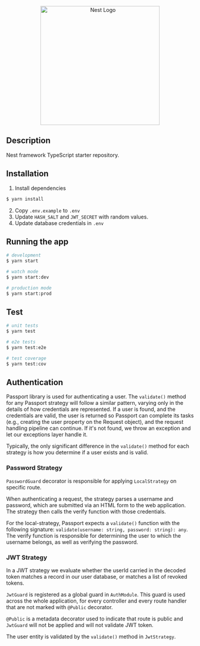 <p align="center">
  <a href="http://nestjs.com/" target="blank"><img src="https://nestjs.com/img/logo_text.svg" width="320" alt="Nest Logo" /></a>
</p>

## Description

Nest framework TypeScript starter repository.

## Installation

1. Install dependencies

```bash
$ yarn install
```

2. Copy `.env.example` to `.env` 
3. Update `HASH_SALT` and `JWT_SECRET` with random values.
4. Update database credentials in `.env`


## Running the app

```bash
# development
$ yarn start

# watch mode
$ yarn start:dev

# production mode
$ yarn start:prod
```

## Test

```bash
# unit tests
$ yarn test

# e2e tests
$ yarn test:e2e

# test coverage
$ yarn test:cov
```

## Authentication

Passport library is used for authenticating a user. The `validate()` method for any Passport strategy will follow a
similar pattern, varying only in the details of how credentials are represented. If a user is found, and the credentials
are valid, the user is returned so Passport can complete its tasks (e.g., creating the user property on the Request
object), and the request handling pipeline can continue. If it's not found, we throw an exception and let our exceptions
layer handle it.

Typically, the only significant difference in the `validate()` method for each strategy is how you determine if a user
exists and is valid.

### Password Strategy

`PasswordGuard` decorator is responsible for applying `LocalStrategy` on specific route.

When authenticating a request, the strategy parses a username and password, which are submitted via an HTML form to the
web application. The strategy then calls the verify function with those credentials.

For the local-strategy, Passport expects a `validate()` function with the following signature:
`validate(username: string, password: string): any`. The verify function is responsible for determining the user to
which the username belongs, as well as verifying the password.

### JWT Strategy

In a JWT strategy we evaluate whether the userId carried in the decoded token matches a record in our user database, or
matches a list of revoked tokens.

`JwtGuard` is registered as a global guard in `AuthModule`. This guard is used across the whole application, for every
controller and every route handler that are not marked with `@Public` decorator.

`@Public` is a metadata decorator used to indicate that route is public and `JwtGuard` will not be applied and will not
validate JWT token.

The user entity is validated by the `validate()` method in `JwtStrategy`.
